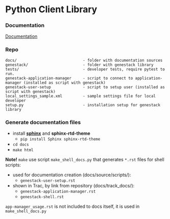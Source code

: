 # Python Client Library

### Documentation

   [Documentation](https://internal-dev.genestack.com/developers/index.html)

### Repo

  ```
  docs/                             - folder with documentation sources
  genestack/                        - folder with genestack library
  tests/                            - developer tests, require pytest to run.
  genestack-application-manager     - script to connect to application-manager (installed as script with genestack)
  genestack-user-setup              - script to setup user (installed as script with genestack)
  local_settings_sample.xml         - sample settings file for local developer
  setup.py                          - installation setup for genestack library
  ```

### Generate documentation files

 - install [**sphinx**](http://sphinx-doc.org/) and **sphinx-rtd-theme**
   - `pip install Sphinx sphinx-rtd-theme`
 - `cd docs`
 - `make html`

**Note!** `make` use script `make_shell_docs.py` that generates `*.rst` files for shell scripts:
 - used for documentation creation (docs/source/scripts/):
   - `genestack-user-setup.rst`
 - shown in Trac, by link from repository (docs/track_docs/):
     - `genestack-application-manager.rst` 
     - `genestack-shell.rst`
   
  `app-manager_usage.rst` is not included to docs itself, it is used in `make_shell_docs.py` 
